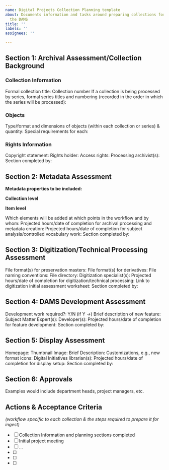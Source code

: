 ```yaml
---
name: Digital Projects Collection Planning template
about: Documents information and tasks around preparing collections for ingest in
  the DAMS
title: ''
labels: ''
assignees: ''

---
```


## Section 1: Archival Assessment/Collection Background

### Collection Information

Formal collection title:
Collection number
If a collection is being processed by series, formal series titles and numbering (recorded in the order in which the series will be processed):

### Objects

Type/format and dimensions of objects (within each collection or series) & quantity:
Special requirements for each:

### Rights Information

Copyright statement: 
Rights holder: 
Access rights:
Processing archivist(s):
Section completed by: 

## Section 2: Metadata Assessment

**Metadata properties to be included:**

**Collection level**

**Item level**

Which elements will be added at which points in the workflow and by whom:
Projected hours/date of completion for archival processing and metadata creation: 
Projected hours/date of completion for subject analysis/controlled vocabulary work:
Section completed by:

## Section 3: Digitization/Technical Processing Assessment

File format(s) for preservation masters:
File format(s) for derivatives:
File naming conventions:
File directory:
Digitization specialist(s):
Projected hours/date of completion for digitization/technical processing:
Link to digitization initial assessment worksheet:
Section completed by:

## Section 4: DAMS Development Assessment

Development work required?: Y/N   (if Y →)
    Brief description of new feature:
    Subject Matter Expert(s):
    Developer(s):
    Projected hours/date of completion for feature development:
Section completed by:

## Section 5: Display Assessment

Homepage:
Thumbnail Image:
Brief Description:
Customizations, e.g., new format icons:
Digital Initiatives librarian(s):
Projected hours/date of completion for display setup:
Section completed by:

## Section 6: Approvals

Examples would include department heads, project managers, etc.

## Actions & Acceptance Criteria 
_(workflow specific to each collection & the steps required to prepare it for ingest)_

- [ ]  Collection Information and planning sections completed
- [ ]  Initial project meeting
- [ ]  ...
- [ ]  
- [ ]  
- [ ]

